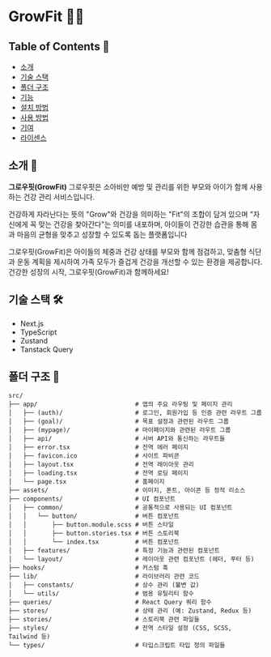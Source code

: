 # GrowFit 🌱💪

## Table of Contents 📑
- [소개](#소개)
- [기술 스택](#기술-스택)
- [폴더 구조](#폴더-구조)
- [기능](#기능)
- [설치 방법](#설치-방법)
- [사용 방법](#사용-방법)
- [기여](#기여)
- [라이센스](#라이센스)

## 소개 🌟
**그로우핏(GrowFit)**
그로우핏은 소아비만 예방 및 관리를 위한 부모와 아이가 함께 사용하는 건강 관리 서비스입니다.

건강하게 자라난다는 뜻의 "Grow"와 건강을 의미하는 "Fit"의 조합이 담겨 있으며 "자신에게 꼭 맞는 건강을 찾아간다"는 의미를 내포하며, 아이들이 건강한 습관을 통해 몸과 마음의 균형을 맞추고 성장할 수 있도록 돕는 플랫폼입니다

그로우핏(GrowFit)은 아이들의 체중과 건강 상태를 부모와 함께 점검하고, 맞춤형 식단과 운동 계획을 제시하여 가족 모두가 즐겁게 건강을 개선할 수 있는 환경을 제공합니다.
건강한 성장의 시작, 그로우핏(GrowFit)과 함께하세요!

## 기술 스택 🛠️
- Next.js
- TypeScript
- Zustand
- Tanstack Query

## 폴더 구조 📂
```
src/
├── app/                           # 앱의 주요 라우팅 및 페이지 관리
│   ├── (auth)/                    # 로그인, 회원가입 등 인증 관련 라우트 그룹
│   ├── (goal)/                    # 목표 설정과 관련된 라우트 그룹
│   ├── (mypage)/                  # 마이페이지와 관련된 라우트 그룹
│   ├── api/                       # 서버 API와 통신하는 라우트들
│   ├── error.tsx                  # 전역 에러 페이지
│   ├── favicon.ico                # 사이트 파비콘
│   ├── layout.tsx                 # 전역 레이아웃 관리
│   ├── loading.tsx                # 전역 로딩 페이지
│   └── page.tsx                   # 홈페이지
├── assets/                        # 이미지, 폰트, 아이콘 등 정적 리소스
├── components/                    # UI 컴포넌트
│   ├── common/                    # 공통적으로 사용되는 UI 컴포넌트
│   │   └── button/                # 버튼 컴포넌트
│   │       ├── button.module.scss # 버튼 스타일
│   │       ├── button.stories.tsx # 버튼 스토리북
│   │       └── index.tsx          # 버튼 컴포넌트
│   ├── features/                  # 특정 기능과 관련된 컴포넌트
│   └── layout/                    # 레이아웃 관련 컴포넌트 (헤더, 푸터 등)
├── hooks/                         # 커스텀 훅
├── lib/                           # 라이브러리 관련 코드
│   ├── constants/                 # 상수 관리 (불변 값)
│   └── utils/                     # 범용 유틸리티 함수
├── queries/                       # React Query 쿼리 함수
├── stores/                        # 상태 관리 (예: Zustand, Redux 등)
├── stories/                       # 스토리북 관련 파일들
├── styles/                        # 전역 스타일 설정 (CSS, SCSS, Tailwind 등)
└── types/                         # 타입스크립트 타입 정의 파일들
```
